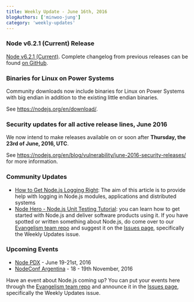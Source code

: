 ```yaml
---
title: Weekly Update - June 16th, 2016
blogAuthors: ['minwoo-jung']
category: 'weekly-updates'
---
```


### Node v6.2.1 (Current) Release

[Node v6.2.1 (Current)](https://nodejs.org/en/blog/release/v6.2.1/). Complete changelog from previous releases can be found [on GitHub](https://github.com/nodejs/node/blob/master/CHANGELOG.md).

### Binaries for Linux on Power Systems

Community downloads now include binaries for Linux on Power Systems with big endian in addition to the existing little endian binaries.

See <https://nodejs.org/en/download/>.

### Security updates for all active release lines, June 2016

We now intend to make releases available on or soon after **Thursday, the 23rd of June, 2016, UTC**.

See <https://nodejs.org/en/blog/vulnerability/june-2016-security-releases/> for more information.

### Community Updates

* [How to Get Node.js Logging Right](https://blog.risingstack.com/node-js-logging-tutorial/): The aim of this article is to provide help with logging in Node.js modules, applications and distributed systems
* [Node Hero - Node.js Unit Testing Tutorial](https://blog.risingstack.com/node-hero-node-js-unit-testing-tutorial/): you can learn how to get started with Node.js and deliver software products using it.
  If you have spotted or written something about Node.js, do come over to our [Evangelism team repo](https://github.com/nodejs/evangelism) and suggest it on the [Issues page](https://github.com/nodejs/evangelism/issues), specifically the Weekly Updates issue.

### Upcoming Events

* [Node PDX](http://nodepdx.org) - June 19-21st, 2016
* [NodeConf Argentina](https://2016.nodeconf.com.ar) - 18 - 19th November, 2016

Have an event about Node.js coming up? You can put your events here through the [Evangelism team repo](https://github.com/nodejs/evangelism) and announce it in the [Issues page](https://github.com/nodejs/evangelism/issues), specifically the Weekly Updates issue.

